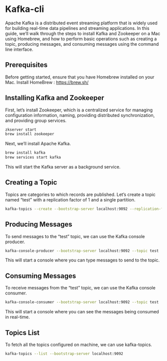 # Kafka-cli

Apache Kafka is a distributed event streaming platform that is widely used for building real-time data pipelines and streaming applications. In this guide, we’ll walk through the steps to install Kafka and Zookeeper on a Mac using Homebrew, and how to perform basic operations such as creating a topic, producing messages, and consuming messages using the command line interface.

## Prerequisites
Before getting started, ensure that you have Homebrew installed on your Mac.
Install HomeBrew : https://brew.sh/

## Installing Kafka and Zookeeper

First, let’s install Zookeeper, which is a centralized service for managing configuration information, naming, providing distributed synchronization, and providing group services.

```bash
zkserver start
brew install zookeeper
```

Next, we’ll install Apache Kafka.

```bash
brew install kafka
brew services start kafka
```
This will start the Kafka server as a background service.

## Creating a Topic

Topics are categories to which records are published. Let’s create a topic named “test” with a replication factor of 1 and a single partition.

```bash
kafka-topics --create --bootstrap-server localhost:9092 --replication-factor 1 --partitions 1 --topic test
```

## Producing Messages

To send messages to the “test” topic, we can use the Kafka console producer.

```bash
kafka-console-producer --bootstrap-server localhost:9092 --topic test
```
This will start a console where you can type messages to send to the topic.

## Consuming Messages

To receive messages from the “test” topic, we can use the Kafka console consumer.

```bash
kafka-console-consumer --bootstrap-server localhost:9092 --topic test
```
This will start a console where you can see the messages being consumed in real-time.

## Topics List

To fetch all the topics configured on machine, we can use kafka-topics.

```bash
kafka-topics --list --bootstrap-server localhost:9092
```